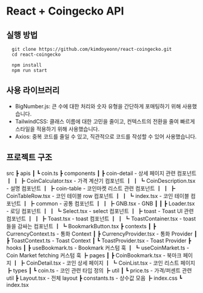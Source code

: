 # React + Coingecko API

## 실행 방법

```shell
  git clone https://github.com/kimdoyeonn/react-coingecko.git
  cd react-coingecko

  npm install
  npm run start
```

## 사용 라이브러리

- BigNumber.js: 큰 수에 대한 처리와 숫자 유형을 간단하게 포매팅하기 위해 사용했습니다.
- TailwindCSS: 클래스 이름에 대한 고민을 줄이고, 컨텍스트의 전환을 줄여 빠르게 스타일을 적용하기 위해 사용했습니다.
- Axios: 중복 코드를 줄일 수 있고, 직관적으로 코드를 작성할 수 있어 사용했습니다.

## 프로젝트 구조

src
 ┣ apis
 ┃ ┗ coin.ts
 ┣ components
 ┃ ┣ coin-detail - 상세 페이지 관련 컴포넌트
 ┃ ┃ ┣ CoinCalculator.tsx - 가격 계산기 컴포넌트
 ┃ ┃ ┗ CoinDescription.tsx - 설명 컴포넌트
 ┃ ┣ coin-table - 코인마켓 리스트 관련 컴포넌트
 ┃ ┃ ┣ CoinTableRow.tsx - 코인 테이블 row 컴포넌트
 ┃ ┃ ┗ index.tsx - 코인 테이블 컴포넌트
 ┃ ┣ common - 공통 컴포넌트
 ┃ ┃ ┣ GNB.tsx - GNB
 ┃ ┃ ┣ Loader.tsx - 로딩 컴포넌트
 ┃ ┃ ┗ Select.tsx - select 컴포넌트
 ┃ ┣ toast - Toast UI 관련 컴포넌트
 ┃ ┃ ┣ Toast.tsx - toast 컴포넌트
 ┃ ┃ ┗ ToastContainer.tsx - toast들을 감싸는 컴포넌트
 ┃ ┗ BookmarkButton.tsx
 ┣ contexts
 ┃ ┣ CurrencyContext.ts - 통화 Context
 ┃ ┣ CurrencyProvider.tsx - 통화 Provider
 ┃ ┣ ToastContext.ts - Toast Context
 ┃ ┗ ToastProvider.tsx - Toast Provider
 ┣ hooks
 ┃ ┣ useBookmark.ts - Bookmark 커스텀 훅
 ┃ ┗ useCoinMarket.ts - Coin Market fetching 커스텀 훅
 ┣ pages
 ┃ ┣ CoinBookmark.tsx - 북마크 페이지
 ┃ ┣ CoinDetail.tsx - 코인 상세 페이지
 ┃ ┗ CoinList.tsx - 코인 리스트 페이지
 ┣ types
 ┃ ┗ coin.ts - 코인 관련 타입 정의
 ┣ util
 ┃ ┗ price.ts - 가격/퍼센트 관련 util
 ┣ Layout.tsx - 전체 layout
 ┣ constants.ts - 상수값 모음
 ┣ index.css
 ┗ index.tsx